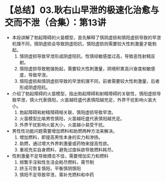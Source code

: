 # 【总结】03.耿右山早泄的极速化治愈与交而不泄（合集）：第13讲

-   本段讲解了勃起障碍的火苗模型，首先解释了慎阴虚损和慎阳虚损导致的早泄机理不同，慎阴虚损会导致阴虚阳抗，慎阳虚损则需要较大性刺激量才能勃起。
    1.  慎阴虚损导致早泄形成阴虚阳抗，性慎经敏感度过高，导致恶性射精反射。
    2.  慎阳虚损导致勉强勃起，需要较大性刺激量，阴境积累高兴奋度和敏感度，导致早泄。
    3.  慎阳虚损和慎阴虚损导致的早泄机理不同，前者需要较大性刺激量，后者形成阴虚阳抗。
-   介绍了勃起障碍的火苗模型，指出勃起障碍和射精障碍的关联性，慎阳虚损导致早泄，慎火代表慎阳，火苗越旺盛代表慎阳越充足，外界干扰影响火苗大小。
    1.  勃起障碍和射精障碍相关联，慎阳虚损导致早泄。
    2.  火苗模型比喻男性慎阳，火苗越旺盛代表慎阳越充足。
    3.  外界干扰影响火苗大小，火苗越小易受干扰。
-   男性性功能问题需要增加燃料和助燃两种方法来解决。
    1.  增加燃料，即提高男性本身的实力和渗扬。
    2.  助燃，通过增大外界刺激量或药物来提高性欲。
    3.  重视充实自身燃料，避免过度纵欲导致燃料耗尽。
-   性刺激量不足导致搏击不佳，需要增加实力和燃料
    1.  频繁手淫和性生活会耗尽燃料，需节制
    2.  挤玉可恢复慎阳，平衡慎阴慎阳
    3.  慎阳不足导致早泄，需补充燃料和中药